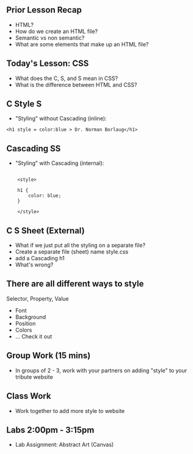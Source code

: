 ## Prior Lesson Recap 
* HTML?
* How do we create an HTML file? 
* Semantic vs non semantic? 
* What are some elements that make up an HTML file?


## Today's Lesson: CSS

* What does the C, S, and S mean in CSS? 
* What is the difference between HTML and CSS? 

## C Style S 
- "Styling" without Cascading (inline): 
```
<h1 style = color:blue > Dr. Norman Borlaug</h1>

```

## Cascading SS
- "Styling" with Cascading (internal):  
```

    <style>
    
    h1 {
        color: blue;
    }
        
    </style>

```


## C S Sheet (External)
- What if we just put all the styling on a separate file? 
- Create a separate file (sheet) name style.css
- add a Cascading h1
- What's wrong? 




## There are all different ways to style
Selector, Property, Value 
- Font 
- Background 
- Position
- Colors 
- ... 
Check it out 


## Group Work (15 mins)
* In groups of 2 - 3, work with your partners on adding "style" to your tribute website

## Class Work 
* Work together to add more style to website 



## Labs 2:00pm - 3:15pm
* Lab Assignment: Abstract Art (Canvas)




